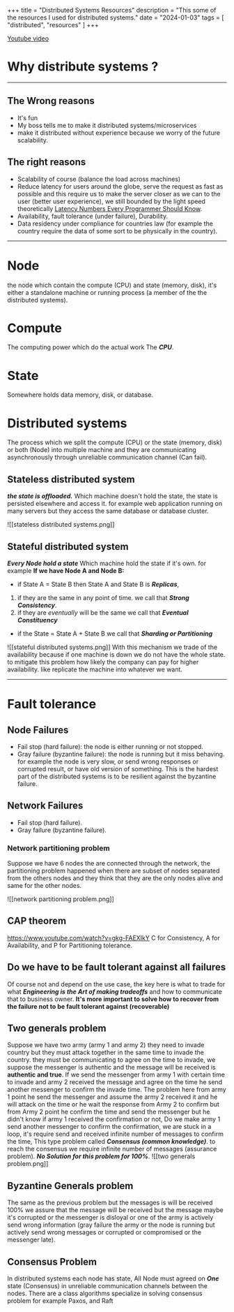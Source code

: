 +++
title = "Distributed Systems Resources"
description = "This some of the resources I used for distributed systems."
date = "2024-01-03"
tags = [
    "distributed",
    "resources"
]
+++

[Youtube video](https://www.youtube.com/watch?v=s_p3I5CMGJw)

# Why distribute systems ?

---

## The Wrong reasons

- It's fun
- My boss tells me to make it distributed systems/microservices
- make it distributed without experience because we worry of the future scalability.

## The right reasons

- Scalability of course (balance the load across machines)
- Reduce latency for users around the globe, serve the request as fast as possible and this require us to make the server closer as we can to the user (better user experience), we still bounded by the light speed theoretically [Latency Numbers Every Programmer Should Know](https://gist.github.com/jboner/2841832).
- Availability, fault tolerance (under failure), Durability.
- Data residency under compliance for countries law (for example the country require the data of some sort to be physically in the country).

---

# Node

the node which contain the compute (CPU) and state (memory, disk), it's either a standalone machine or running process (a member of the the distributed systems).

# Compute

The computing power which do the actual work The ***CPU***.

# State

Somewhere holds data memory, disk, or database.

# Distributed systems

The process which we split the compute (CPU) or the state (memory, disk) or both (Node) into multiple machine and they are communicating asynchronously through unreliable communication channel (Can fail).

## Stateless distributed system

***the state is offloaded.***
Which machine doesn't hold the state, the state is persisted elsewhere and access it. for example web application running on many servers but they access the same database or database cluster.

![[stateless distributed systems.png]]

## Stateful distributed system

***Every Node hold a state***
Which machine hold the state if it's own. for example
**If we have Node A and Node B:**

- if State A = State B then State A and State B is ***Replicas***,

 1. if they are the same in any point of time. we call that ***Strong Consistency***.
 2. if they are *eventually* will be the same we call that ***Eventual Constituency***

- if the State = State A + State B we call that ***Sharding or Partitioning***

![[stateful distributed systems.png]]
With this mechanism we trade of the availability because if one machine is down we do not have the whole state. to mitigate this problem how likely the company can pay for higher availability. like replicate the machine into whatever we want.

---

# Fault tolerance

## Node Failures

- Fail stop (hard failure): the node is either running or not stopped.
- Gray failure (byzantine failure): the node is running but it miss behaving. for example the node is very slow, or send wrong responses or corrupted result, or have old version of something. This is the hardest part of the distributed systems is to be resilient against the byzantine failure.

## Network Failures

- Fail stop (hard failure).
- Gray failure (byzantine failure).

### Network partitioning problem

Suppose we have 6 nodes the are connected through the network, the partitioning problem happened when there are subset of nodes separated from the others nodes and they think that they are the only nodes alive and same for the other nodes.

![[network partitioning problem.png]]

## CAP theorem

<https://www.youtube.com/watch?v=gkg-FAEXIkY>
C for Consistency, A for Availability, and P for Partitioning tolerance.

## Do we have to be fault tolerant against all failures

Of course not and depend on the use case, the key here is what to trade for what ***Engineering is the Art of making tradeoffs*** and how to communicate that to business owner.
**It's more important to solve how to recover from the failure not to be fault tolerant against (recoverable)**

## Two generals problem

Suppose we have two army (army 1 and army 2) they need to invade country but they must attack together in the same time to invade the country.
they must be communicating to agree on the time to invade, we suppose the messenger is authentic and the message will be received is **authentic and true**.
If we send the messenger from army 1 with certain time to invade and army 2 received the message and agree on the time he send another messenger to confirm the invade time.
The problem here from army 1 point he send the messenger and assume the army 2 received it and he will attack on the time or he wait the response from Army 2 to confirm but from Army 2 point he confirm the time and send the messenger but he didn't know if army 1 received the confirmation or not, Do we make army 1 send another messenger to confirm the confirmation, we are stuck in a loop, it's require send and received infinite number of messages to confirm the time, This type problem called ***Consensus (common knowledge)***. to reach the consensus we require infinite number of messages (assurance problem). ***No Solution for this problem for 100%***.
![[two generals problem.png]]

## Byzantine Generals problem

The same as the previous problem but the messages is will be received 100% we assure that the message will be received but the message maybe it's corrupted or the messenger is disloyal or one of the army is actively send wrong information (gray failure the army or the node is running but actively send wrong messages or corrupted or compromised or the messenger late).

## Consensus Problem

In distributed systems each node has state, All Node must agreed on ***One*** state (Consensus) in unreliable communication channels between the nodes.
There are a class algorithms specialize in solving consensus problem for example Paxos, and Raft
